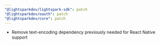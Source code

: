```yaml
---
"@lightsparkdev/lightspark-sdk": patch
"@lightsparkdev/oauth": patch
"@lightsparkdev/core": patch
---
```


- Remove text-encoding dependency previously needed for React Native support
